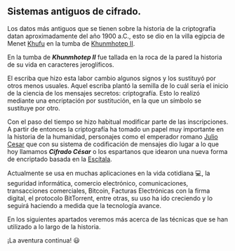 ## Sistemas antiguos de cifrado.

Los datos más antiguos que se tienen sobre la historia de la criptografía datan aproximadamente del año 1900 a.C., esto se dio en la villa egipcia de Menet [Khufu](https://en.wikipedia.org/wiki/Khufu) en la tumba de [Khunmhotep II](https://en.wikipedia.org/wiki/Khnumhotep_II).

En la tumba de __*Khunmhotep II*__ fue tallada en la roca de la pared la historia de su vida en caracteres jeroglíficos. 

El escriba que hizo esta labor cambio algunos signos y los sustituyó por otros menos usuales. Aquel escriba plantó la semilla de lo cuál sería el inicio de la ciencia de los mensajes secretos: criptografía. Esto lo realizó mediante una encriptación por sustitución, en la que un símbolo se sustituye por otro.

Con el paso del tiempo se hizo habitual modificar parte de las inscripciones. A partir de entonces la criptografía ha tomado un papel muy importante en la historia de la humanidad, personajes como el emperador romano [Julio Cesar](https://es.wikipedia.org/wiki/Julio_C%C3%A9sar) que con su sistema de codificación de mensajes dio lugar  a lo que hoy llamamos __*Cifrado César*__ o los espartanos que idearon una nueva forma de encriptado basada en la [Escítala](https://es.wikipedia.org/wiki/Esc%C3%ADtala).

Actualmente se usa en muchas aplicaciones en la vida cotidiana :computer:, la seguridad informática, comercio electrónico, comunicaciones, transacciones comerciales, Bitcoin, Facturas Electrónicas con la firma digital, el protocolo BitTorrent, entre otras, su uso ha ido creciendo y lo seguirá haciendo a  medida que la tecnología avance. 

En los siguientes apartados veremos más acerca de las técnicas que se han utilizado a lo largo de la historia. 

¡La aventura continua! :smiley:
